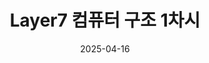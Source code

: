 ---
title: Layer7 컴퓨터 구조 1차시
description: Layer7 컴퓨터 구조 1차시 과제 정리
categories:
    - Layer7
tags:
    - Layer7
date: 2025-04-16
---